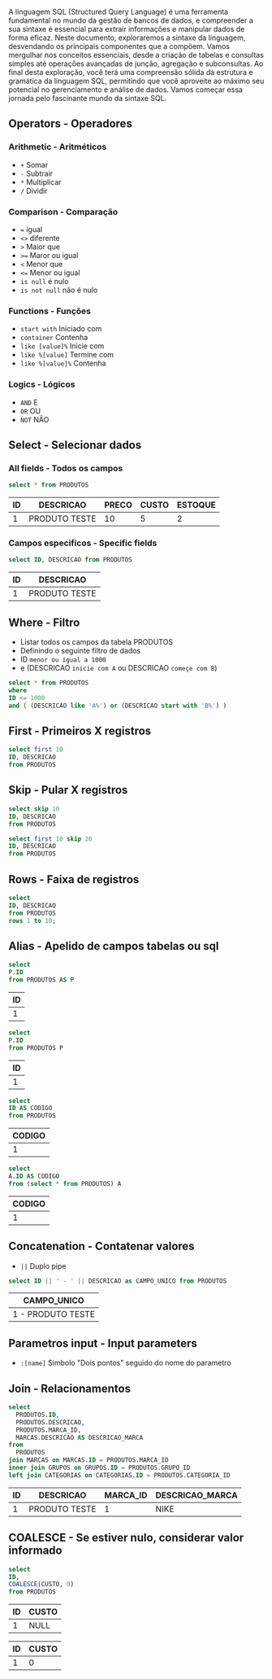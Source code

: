 A linguagem SQL (Structured Query Language) é uma ferramenta fundamental no mundo da gestão de bancos de dados, e compreender a sua sintaxe é essencial para extrair informações e manipular dados de forma eficaz. Neste documento, exploraremos a sintaxe da linguagem, desvendando os principais componentes que a compõem. Vamos mergulhar nos conceitos essenciais, desde a criação de tabelas e consultas simples até operações avançadas de junção, agregação e subconsultas. Ao final desta exploração, você terá uma compreensão sólida da estrutura e gramática da linguagem SQL, permitindo que você aproveite ao máximo seu potencial no gerenciamento e análise de dados. Vamos começar essa jornada pelo fascinante mundo da sintaxe SQL.

## Operators - Operadores
### Arithmetic - Aritméticos
- `+` Somar
- `-` Subtrair
- `*` Multiplicar
- `/` Dividir
### Comparison - Comparação
- `=` igual
- `<>` diferente
- `>` Maior que
- `>=` Maror ou igual
- `<` Menor que
- `<=` Menor ou igual
- `is null` é nulo
- `is not null` não é nulo
### Functions - Funções
- `start with` Iniciado com
- `container` Contenha
- `like [value]%` Inicie com
- `like %[value]` Termine com
- `like %[value]%` Contenha 
### Logics - Lógicos
- `AND` E
- `OR` OU
- `NOT` NÂO

## Select - Selecionar dados
### All fields - Todos os campos
```sql
select * from PRODUTOS
```
|ID|DESCRICAO|PRECO|CUSTO|ESTOQUE|
|-|-|-|-|-|
|1|PRODUTO TESTE|10|5|2|
### Campos especificos - Specific fields
```sql
select ID, DESCRICAO from PRODUTOS
```
|ID|DESCRICAO|
|-|-|
|1|PRODUTO TESTE|

## Where - Filtro
- Listar todos os campos da tabela PRODUTOS
- Definindo o seguinte filtro de dados
- ID `menor ou igual a 1000`
- e (DESCRICAO `inicie com A` ou DESCRICAO `começe com B`)
```sql
select * from PRODUTOS
where
ID <= 1000
and ( (DESCRICAO like 'A%') or (DESCRICAO start with 'B%') )
```

## First - Primeiros X registros
```sql
select first 10
ID, DESCRICAO
from PRODUTOS
```

## Skip - Pular X registros
```sql
select skip 10
ID, DESCRICAO
from PRODUTOS
```
```sql
select first 10 skip 20
ID, DESCRICAO
from PRODUTOS
```

## Rows - Faixa de registros
```sql
select
ID, DESCRICAO
from PRODUTOS
rows 1 to 10;
```

## Alias - Apelido de campos tabelas ou sql
```sql
select
P.ID
from PRODUTOS AS P
```
|ID|
|-|
|1|
```sql
select
P.ID
from PRODUTOS P
```
|ID|
|-|
|1|
```sql
select
ID AS CODIGO
from PRODUTOS
```
|CODIGO|
|-|
|1|
```sql
select
A.ID AS CODIGO
from (select * from PRODUTOS) A
```
|CODIGO|
|-|
|1|

## Concatenation - Contatenar valores
- `||` Duplo pipe
```sql
select ID || ' - ' || DESCRICAO as CAMPO_UNICO from PRODUTOS
```
|CAMPO_UNICO|
|-|
|1 - PRODUTO TESTE|

## Parametros input - Input parameters
- `:[name]` Simbolo "Dois pontos" seguido do nome do parametro

## Join - Relacionamentos
```sql
select
  PRODUTOS.ID,
  PRODUTOS.DESCRICAO,
  PRODUTOS.MARCA_ID,
  MARCAS.DESCRICAO AS DESCRICAO_MARCA
from
  PRODUTOS
join MARCAS on MARCAS.ID = PRODUTOS.MARCA_ID
inner join GRUPOS on GRUPOS.ID = PRODUTOS.GRUPO_ID
left join CATEGORIAS on CATEGORIAS.ID = PRODUTOS.CATEGORIA_ID
```
|ID|DESCRICAO|MARCA_ID|DESCRICAO_MARCA|
|-|-|-|-|
|1|PRODUTO TESTE|1|NIKE|

## COALESCE - Se estiver nulo, considerar valor informado
```sql
select
ID,
COALESCE(CUSTO, 0)
from PRODUTOS
```
|ID|CUSTO|
|-|-|
|1|NULL|

|ID|CUSTO|
|-|-|
|1|0|

